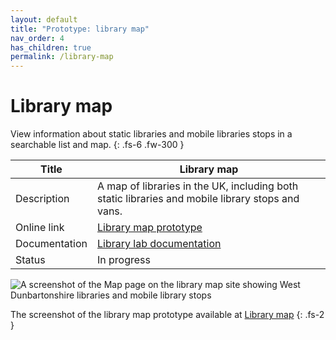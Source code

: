 ```yaml
---
layout: default
title: "Prototype: library map"
nav_order: 4
has_children: true
permalink: /library-map
---
```


# Library map

View information about static libraries and mobile libraries stops in a searchable list and map.
{: .fs-6 .fw-300 }

| Title | Library map |
|-|-|
| Description | A map of libraries in the UK, including both static libraries and mobile library stops and vans. |
| Online link | [Library map prototype](https://www.librarymap.co.uk/) |
| Documentation | [Library lab documentation](/library-map) |
| Status | In progress |

![A screenshot of the Map page on the library map site showing West Dunbartonshire libraries and mobile library stops](https://raw.githubusercontent.com/LibrariesHacked/librarylab/master/assets/images/prototype-map-map.PNG)

The screenshot of the library map prototype available at [Library map](https://www.librarymap.co.uk/)
{: .fs-2 }

